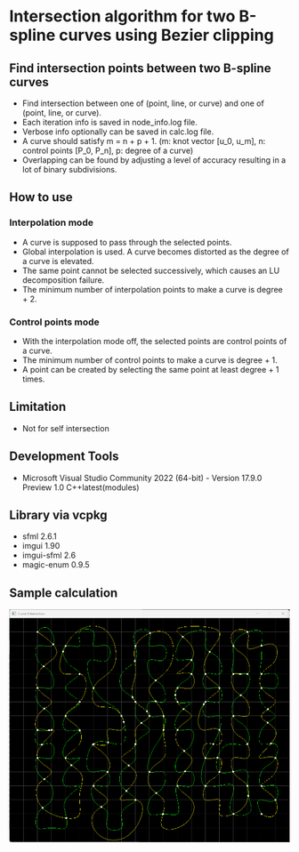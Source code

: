 # Intersection algorithm for two B-spline curves using Bezier clipping

## Find intersection points between two B-spline curves

- Find intersection between one of (point, line, or curve) and one of (point, line, or curve).
- Each iteration info is saved in node_info.log file.
- Verbose info optionally can be saved in calc.log file.
- A curve should satisfy m = n + p + 1.
(m: knot vector [u_0, u_m], n: control points [P_0, P_n], p: degree of a curve)
- Overlapping can be found by adjusting a level of accuracy resulting in a lot of binary subdivisions.

## How to use

### Interpolation mode
- A curve is supposed to pass through the selected points.
- Global interpolation is used. A curve becomes distorted as the degree of a curve is elevated.
- The same point cannot be selected successively, which causes an LU decomposition failure.
- The minimum number of interpolation points to make a curve is degree + 2.

### Control points mode
- With the interpolation mode off, the selected points are control points of a curve.
- The minimum number of control points to make a curve is degree + 1.
- A point can be created by selecting the same point at least degree + 1 times.

## Limitation

- Not for self intersection

## Development Tools

- Microsoft Visual Studio Community 2022 (64-bit) - 
Version 17.9.0 Preview 1.0
C++latest(modules)

## Library via vcpkg

- sfml 2.6.1
- imgui 1.90
- imgui-sfml 2.6
- magic-enum 0.9.5

## Sample calculation
![screenshot](Screenshot_3.png)

